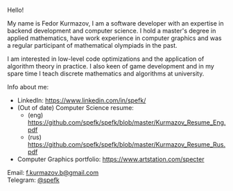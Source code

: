 Hello!

My name is Fedor Kurmazov, I am a software developer with an expertise in backend development and computer science. I hold a master's degree in applied mathematics, have work experience in computer graphics and was a regular participant of mathematical olympiads in the past.

I am interested in low-level code optimizations and the application of algorithm theory in practice. I also keen of game development and in my spare time I teach discrete mathematics and algorithms at university.

Info about me:
- LinkedIn: https://www.linkedin.com/in/spefk/
- (Out of date) Computer Science resume:
    - (eng) https://github.com/spefk/spefk/blob/master/Kurmazov_Resume_Eng.pdf
    - (rus) https://github.com/spefk/spefk/blob/master/Kurmazov_Resume_Rus.pdf
- Computer Graphics portfolio: https://www.artstation.com/specter

Email: f.kurmazov.b@gmail.com  
Telegram: [@spefk](https://t.me/spefk)
